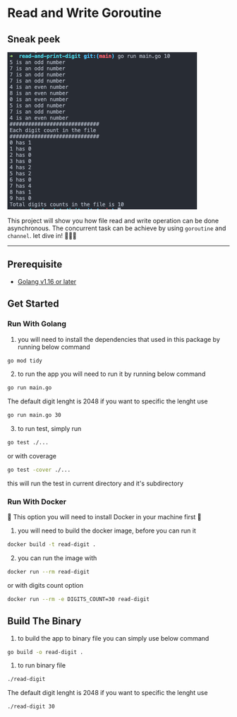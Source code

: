 # Read and Write Goroutine
## Sneak peek
![Sneak Peek](./docs/10digits.png)

This project will show you how file read and write operation can be done asynchronous. The concurrent task can be achieve by using `goroutine` and `channel`. let dive in! 🚀🚀🚀

---
## Prerequisite
- [Golang v1.16 or later](https://go.dev/)

## Get Started
### Run With Golang
1. you will need to install the dependencies that used in this package by running below command
```bash
go mod tidy
```
2. to run the app you will need to run it by running below command
```bash
go run main.go
```
The default digit lenght is 2048 if you want to specific the lenght use
```bash
go run main.go 30
```
3. to run test, simply run
```bash
go test ./...
```
or with coverage
```bash
go test -cover ./...
```
this will run the test in current directory and it's subdirectory
### Run With Docker
📌 This option you will need to install Docker in your machine first 📌
1. you will need to build the docker image, before you can run it
```bash
docker build -t read-digit .
```
2. you can run the image with
```bash
docker run --rm read-digit
```
or with digits count option
```bash
docker run --rm -e DIGITS_COUNT=30 read-digit
```
## Build The Binary
1. to build the app to binary file you can simply use below command
```bash
go build -o read-digit .
```
1. to run binary file
```bash
./read-digit
```
The default digit lenght is 2048 if you want to specific the lenght use
```bash
./read-digit 30
```
